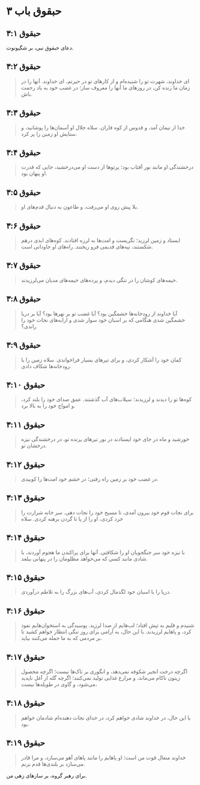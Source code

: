 # حبقوق باب ۳

## حبقوق ۳:۱

دعای حبقوق نبی، بر شگیونوت.

## حبقوق ۳:۲

> ای خداوند، شهرت تو را شنیده‌ام و از کارهای تو در حیرتم، ای خداوند.
> آنها را در زمان ما زنده کن،
> در روزهای ما آنها را معروف ساز؛
> در غضب خود به یاد رحمت باش.

## حبقوق ۳:۳

> خدا از تیمان آمد،
> و قدوس از کوه فاران. سلاه
> جلال او آسمان‌ها را پوشانید،
> و ستایش او زمین را پر کرد.

## حبقوق ۳:۴

> درخشندگی او مانند نور آفتاب بود؛
> پرتوها از دست او می‌درخشید،
> جایی که قدرت او پنهان بود.

## حبقوق ۳:۵

> بلا پیش روی او می‌رفت،
> و طاعون به دنبال قدم‌های او.

## حبقوق ۳:۶

> ایستاد و زمین لرزید؛
> نگریست و امت‌ها به لرزه افتادند.
> کوه‌های ابدی درهم شکستند،
> تپه‌های قدیمی فرو ریختند.
> راه‌های او جاودانی است.

## حبقوق ۳:۷

> خیمه‌های کوشان را در تنگی دیدم،
> و پرده‌های خیمه‌های مدیان می‌لرزیدند.

## حبقوق ۳:۸

> آیا خداوند از رودخانه‌ها خشمگین بود؟
> آیا غضب تو بر نهرها بود؟
> آیا بر دریا خشمگین شدی
> هنگامی که بر اسبان خود سوار شدی
> و ارابه‌های نجات خود را راندی؟

## حبقوق ۳:۹

> کمان خود را آشکار کردی،
> و برای تیرهای بسیار فراخواندی.
> سلاه زمین را با رودخانه‌ها شکاف دادی.

## حبقوق ۳:۱۰

> کوه‌ها تو را دیدند و لرزیدند؛
> سیلاب‌های آب گذشتند.
> عمق صدای خود را بلند کرد،
> و امواج خود را به بالا برد.

## حبقوق ۳:۱۱

> خورشید و ماه در جای خود ایستادند
> در نور تیرهای پرنده تو،
> در درخشندگی نیزه درخشان تو.

## حبقوق ۳:۱۲

> در غضب خود بر زمین راه رفتی؛
> در خشم خود امت‌ها را کوبیدی.

## حبقوق ۳:۱۳

> برای نجات قوم خود بیرون آمدی،
> تا مسیح خود را نجات دهی.
> سر خانه شرارت را خرد کردی،
> او را از پا تا گردن برهنه کردی. سلاه

## حبقوق ۳:۱۴

> با نیزه خود سر جنگجویان او را شکافتی.
> آنها برای پراکندن ما هجوم آوردند،
> با شادی مانند کسی که می‌خواهد مظلومان را در پنهانی ببلعد.

## حبقوق ۳:۱۵

> دریا را با اسبان خود لگدمال کردی،
> آب‌های بزرگ را به تلاطم درآوردی.

## حبقوق ۳:۱۶

> شنیدم و قلبم به تپش افتاد؛
> لب‌هایم از صدا لرزید.
> پوسیدگی به استخوان‌هایم نفوذ کرد،
> و پاهایم لرزیدند.
> با این حال، به آرامی برای روز تنگی انتظار خواهم کشید
> تا بر مردمی که به ما حمله می‌کنند بیاید.

## حبقوق ۳:۱۷

> اگرچه درخت انجیر شکوفه نمی‌دهد،
> و انگوری بر تاک‌ها نیست؛
> اگرچه محصول زیتون ناکام می‌ماند،
> و مزارع غذایی تولید نمی‌کنند؛
> اگرچه گله از آغل ناپدید می‌شود،
> و گاوی در طویله‌ها نیست،

## حبقوق ۳:۱۸

> با این حال، در خداوند شادی خواهم کرد،
> در خدای نجات دهنده‌ام شادمان خواهم بود.

## حبقوق ۳:۱۹

> خداوند متعال قوت من است؛
> او پاهایم را مانند پاهای آهو می‌سازد،
> و مرا قادر می‌سازد بر بلندی‌ها قدم بزنم.

برای رهبر گروه، بر سازهای زهی من.
